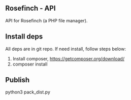 ## Rosefinch - API
API for Rosefinch (a PHP file manager).

## Install deps
All deps are in git repo. If need install, follow steps below:
1. Install composer, https://getcomposer.org/download/
2. composer install

## Publish
python3 pack_dist.py
